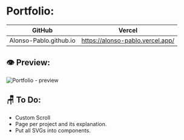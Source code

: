 # Portfolio:

GitHub | Vercel
--- | ---
 Alonso-Pablo.github.io | https://alonso-pablo.vercel.app/

## 👁 Preview:
![Portfolio - preview](https://github.com/Alonso-Pablo/Alonso-Pablo.github.io/tree/main/public/preview.png)

## 🪑 To Do:
* Custom Scroll
* Page per project and its explanation.
* Put all SVGs into components.

